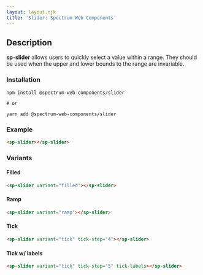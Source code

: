 ```yaml
---
layout: layout.njk
title: 'Slider: Spectrum Web Components'
---
```

## Description

**sp-slider** allows users to quickly select a value within a range. They should be used when the upper and lower bounds to the range are invariable.

### Installation

```
npm install @spectrum-web-components/slider

# or

yarn add @spectrum-web-components/slider
```

### Example

```html
<sp-slider></sp-slider>
```

### Variants

#### Filled

```html
<sp-slider variant="filled"></sp-slider>
```

#### Ramp

```html
<sp-slider variant="ramp"></sp-slider>
```

#### Tick

```html
<sp-slider variant="tick" tick-step="4"></sp-slider>
```

#### Tick w/ labels

```html
<sp-slider variant="tick" tick-step="5" tick-labels></sp-slider>
```

